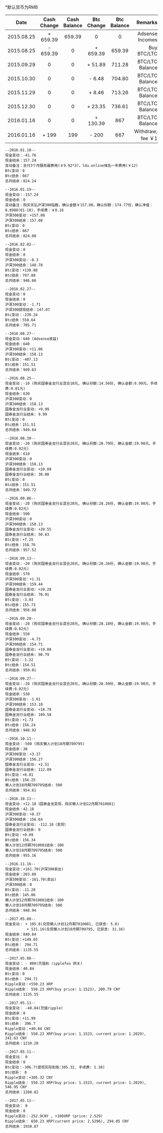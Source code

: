 *默认货币为RMB

| Date             | Cash Change    | Cash Balance  | Btc Change    | Btc Balance   | Remarks            |
| ---------------- |:--------------:|:-------------:|:-------------:|:-------------:| ------------------:|
| 2015.08.25       | + 659.39       | 659.39        | 0             | 0             | Adsense Incomes    |
| 2015.08.25       | - 659.39       | 0             | + 659.39      | 659.39        | Buy BTC/LTC        |
| 2015.09.29       | 0              | 0             | + 51.89       | 711.28        | BTC/LTC Balance    |
| 2015.10.30       | 0              | 0             | - 6.48        | 704.80        | BTC/LTC Balance    |
| 2015.11.29       | 0              | 0             | + 8.46        | 713.26        | BTC/LTC Balance    |
| 2015.12.30       | 0              | 0             | + 23.35       | 736.61        | BTC/LTC Balance    |
| 2016.01.16       | 0              | 0             | + 130.39      | 867           | BTC/LTC Balance    |
| 2016.01.16       | + 199          | 199           | - 200         | 667           | Withdraw, fee ￥1  |

```
--2016.01.18--
现金变动：-41.76
现金结余：157.24
变动备注：支付3个月服务器费用(￥9.92*3)，ldu.online域名一年费用(￥12)
Btc变动：0
Btc结余：667
总共结余：824.24

--2016.01.19--
现金变动：-157.24
现金结余：0
变动备注：购买天弘沪深300指数，确认金额￥157.08，确认份额：174.77份，确认净值：0.8988(01-18)，手续费：￥0.16
沪深300变动：+157.08
沪深300结余：157.08
Btc变动：0
Btc结余：667
总共结余：824.08

--2016.02.02--
现金变动：0
现金结余：0
沪深300变动：-8.3
沪深300结余：148.78
Btc变动：+130.88
Btc结余：797.88
总共结余：946.66

--2016.02.27--
现金变动：0
现金结余：0
沪深300变动：-1.71
沪深300提现结余：147.07
Btc变动：-239.24
Btc结余：558.64
总共结余：705.71

--2016.08.27--
现金变动：640 (Adsense收益)
现金结余：640
沪深300变动：+11.06
沪深300结余：158.13
Btc变动：-407.13
Btc结余：151.51
总共结余：949.63

--2016.08.25--
现金变动：-10 (购买国泰金龙行业混合10元, 确认份额:14.56份, 确认金额:9.99元，手续费:0.01元)
现金结余：630
沪深300变动：0
沪深300结余：158.13
国泰金龙行业变动: +9.99
国泰金龙行业结余: 9.99
Btc变动：0
Btc结余：151.51
总共结余：949.64

--2016.08.30--
现金变动：-20 (购买国泰金龙行业混合20元, 确认份额:28.79份, 确认金额:19.98元，手续费:0.02元)
现金结余：610
沪深300变动：0
沪深300结余：158.13
国泰金龙行业变动: +20.09
国泰金龙行业结余: 30.08
Btc变动：0
Btc结余：151.51
总共结余：949.72

--2016.09.06--
现金变动：-20 (购买国泰金龙行业混合20元, 确认份额:28.26份, 确认金额:19.98元，手续费:0.02元)
现金结余：590
沪深300变动：0
沪深300结余：158.13
国泰金龙行业变动: +20.55
国泰金龙行业结余: 50.63
Btc变动：+7.25
Btc结余：158.76
总共结余：957.52

--2016.09.13--
现金变动：-20 (购买国泰金龙行业混合20元, 确认份额:28.26份, 确认金额:19.98元，手续费:0.02元)
现金结余：570
沪深300变动：+1.31
沪深300结余：159.44
国泰金龙行业变动: +20.28
国泰金龙行业结余: 70.91
Btc变动：-3.03
Btc结余：155.73
总共结余：956.08

--2016.09.20--
现金变动：-20 (购买国泰金龙行业混合20元, 确认份额:28.18份, 确认金额:19.98元，手续费:0.02元)
现金结余：550
沪深300变动：-4.73
沪深300结余：154.71
国泰金龙行业变动: +19.88
国泰金龙行业结余: 90.79
Btc变动：-1.22
Btc结余：154.51
总共结余：950.01

--2016.09.27--
现金变动：-20 (购买国泰金龙行业混合20元, 确认份额:28.50份, 确认金额:19.98元，手续费:0.02元)
现金结余：530
沪深300变动：-1.61
沪深300结余：153.10
国泰金龙行业变动: +18.79
国泰金龙行业结余: 109.58
Btc变动：+1.73
Btc结余：156.24
总共结余：948.92

--2016.10.11--
现金变动：-500 (购买懒人计划18月期709795)
现金结余：30
沪深300变动：+3.17
沪深300结余：156.27
国泰金龙行业变动: +2.51
国泰金龙行业结余: 112.09
Btc变动：+0.01
Btc结余：156.25
懒人计划18月期709795结余: 500
总共结余：954.61

--2016.10.11--
现金变动：+12.18（国泰金龙变现，购买懒人计划12月期7010081）
现金结余：42.18
沪深300变动：+0.37
沪深300结余：156.64
国泰金龙行业变动: -112.18（变现）
国泰金龙行业结余: 0
Btc变动：+0.09
Btc结余：156.34
懒人计划12月期7010081结余：100
懒人计划18月期709795结余: 500
总共结余：955.16

--2016.11.16--
现金变动：+161.70(沪深300卖出)
现金结余：203.88
沪深300变动：-161.70(卖出)
沪深300结余：0
Btc变动：-11.28
Btc结余：145.06
懒人计划12月期7010081结余：100
懒人计划18月期709795结余: 500
总共结余：948.94

--2017.05.08--
现金变动： + 105.8(兑现懒人计划12月期7010081, 已获息: 5.8)
          + 531.16(兑现懒人计划18月期709795, 已获息: 31.16)
现金结余：840.84
Btc变动：+149.65
Btc结余： 294.71
总共结余：1135.55

--2017.05.08--
现金变动： - 800(充值到 ripplefox 网关)
现金结余：40.84
Btc变动：0
Btc结余： 294.71
Ripple变动：+550.23 XRP
Ripple结余： 550.23 XRP(buy price: 1.1523), 200.79 CNY
总共结余：1135.55

--2017.05.11--
现金变动： -40.84(充值ripple)
现金结余：0
Btc变动：+11.99
Btc结余： 306.7
Ripple变动：+40.84 CNY
Ripple结余： 550.23 XRP(buy price: 1.1523, current price: 1.2029), 241.63 CNY
总共结余：1210.20

--2017.05.11--
现金变动： 0
现金结余：0
Btc变动：-306.7(提现实际到账:305.32, 手续费: 1.38)
Btc结余： 0
Ripple变动：+305.32 CNY
Ripple结余： 550.23 XRP(buy price: 1.1523, current price: 1.2029), 546.95 CNY
总共结余：1208.82

--2017.05.11--
现金变动： 0
现金结余：0
Ripple变动：-252.9CNY , +100XRP (price: 2.529)
Ripple结余： 650.23 XRP(current price: 2.5296), 294.05 CNY
总共结余：1938.87

```
